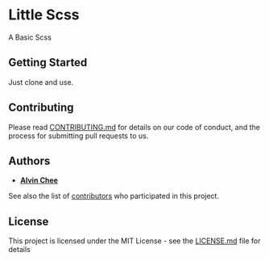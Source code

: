 # Little Scss

A Basic Scss

## Getting Started

Just clone and use.
## Contributing

Please read [CONTRIBUTING.md](https://gist.github.com/PurpleBooth/b24679402957c63ec426) for details on our code of conduct, and the process for submitting pull requests to us.

## Authors

* [**Alvin Chee**](https://github.com/alvin96)

See also the list of [contributors](https://github.com/alvin96/little-scss/contributors) who participated in this project.

## License

This project is licensed under the MIT License - see the [LICENSE.md](LICENSE.md) file for details
